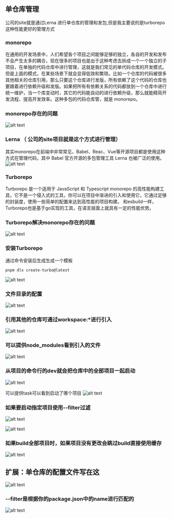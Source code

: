 ## 单仓库管理

公司的site就是通过Lerna 进行单仓库的管理和发包,但是我主要说的是turborepo这种性能更好的管理方式

### monorepo

在通用的开发场景中，人们希望各个项目之间能够足够的独立，各自的开发和发布不会产生太多的耦合，现在很多的项目也是出于这种考虑去拆成一个一个独立的子项目，在单独的代码仓库中进行管理，这就是我们常见的单代码仓库的开发模式。 但是上面的模式，在某些场景下就会显得低效和繁琐。比如一个仓库的代码被很多其他相关的仓库引用，那么只要这个仓库进行发版，所有依赖了这个代码的仓库也要跟着进行依赖升级和发版。如果把所有有依赖关系的代码都放到一个仓库中进行统一维护，当一个库变动时，其它的代码能自动的进行依赖升级，那么就能精简开发流程、提高开发效率。这种多包的代码仓库管，就是 monorepo。

### monorepo存在的问题

![alt text](image-5.png)

### Lerna （ 公司的site项目就是这个方式进行管理）

其实monorepo在前端中非常常见，Babel、Reac、Vue等开源项目都是使用这种方式在管理代码，其中 Babel 官方开源的多包管理工具 Lerna 也被广泛的使用。 ![alt text](image.png)

### Turborepo

Turborepo 是一个适用于 JavaScript 和 Typescript monorepo 的高性能构建工具，它不是一个侵入式的工具，你可以在项目中渐进的引入和使用它，它通过足够的封装度，使用一些简单的配置来达到高性能的项目构建。 和esbuild一样，Turborepo也是基于go实现的工具，在语言层面上就具有一定的性能优势。

### Turborepo解决monorepo存在的问题

![alt text](image-7.png)

### 安装Turborepo

通过命令安装后生成生成一个模板

```
pnpm dlx create-turbo@latest

```

![alt text](image-1.png)

### 文件目录的配置

![alt text](image-2.png)

### 引用其他的仓库可通过workspace:\*进行引入

![alt text](image-3.png)

### 可以提供node_modules看到引入的文件

![alt text](image-4.png)

### 从项目的命令行的dev就会把仓库中的全部项目一起启动

![alt text](image-6.png)

可以提供task可以看到启动了哪个项目 ![alt text](image-9.png)

### 如果要启动指定项目使用--filter过滤

![alt text](image-8.png)

![alt text](image-10.png)

### 如果build全部项目时，如果项目没有更改会跳过build直接使用缓存

![alt text](image-13.png)

## 扩展：单仓库的配置文件写在这

![alt text](image-11.png)

### --filter是根据你的package.json中的name进行匹配的

![alt text](image-12.png)
